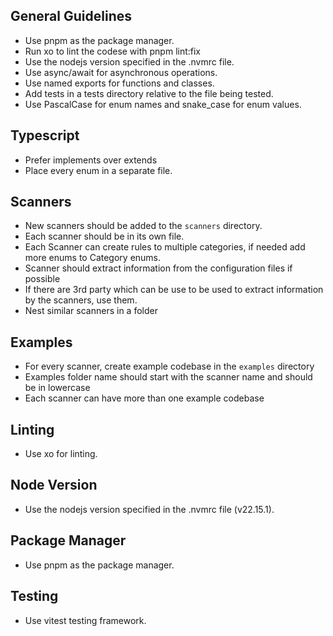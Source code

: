 ## General Guidelines

- Use pnpm as the package manager.
- Run xo to lint the codese with pnpm lint:fix
- Use the nodejs version specified in the .nvmrc file.
- Use async/await for asynchronous operations.
- Use named exports for functions and classes.
- Add tests in a tests directory relative to the file being tested.
- Use PascalCase for enum names and snake_case for enum values.

## Typescript

- Prefer implements over extends
- Place every enum in a separate file.

## Scanners

- New scanners should be added to the `scanners` directory.
- Each scanner should be in its own file.
- Each Scanner can create rules to multiple categories, if needed add more enums to Category enums.
- Scanner should extract information from the configuration files if possible
- If there are 3rd party which can be use to be used to extract information by the scanners, use them.
- Nest similar scanners in a folder

## Examples

- For every scanner, create example codebase in the `examples` directory
- Examples folder name should start with the scanner name and should be in lowercase
- Each scanner can have more than one example codebase

<!-- PSST-AI-INSTRUCTIONS-START -->

## Linting

- Use xo for linting.

## Node Version

- Use the nodejs version specified in the .nvmrc file (v22.15.1).

## Package Manager

- Use pnpm as the package manager.

## Testing

- Use vitest testing framework.
<!-- PSST-AI-INSTRUCTIONS-END -->
